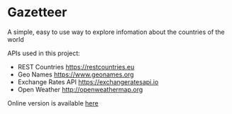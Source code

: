# Gazetteer

A simple, easy to use way to explore infomation about the countries of the world

APIs used in this project:

 - REST Countries https://restcountries.eu
 - Geo Names https://www.geonames.org
 - Exchange Rates API https://exchangeratesapi.io
 - Open Weather http://openweathermap.org


Online version is available
 [here](https://gazetteer-mj.herokuapp.com/)